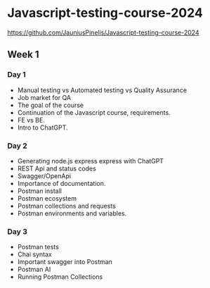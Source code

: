 # Javascript-testing-course-2024

https://github.com/JauniusPinelis/Javascript-testing-course-2024

## Week 1

### Day 1

- Manual testing vs Automated testing vs Quality Assurance
- Job market for QA
- The goal of the course
- Continuation of the Javascript course, requirements.
- FE vs BE.
- Intro to ChatGPT.

### Day 2

- Generating node.js express express with ChatGPT
- REST Api and status codes
- Swagger/OpenApi
- Importance of documentation.
- Postman install
- Postman ecosystem
- Postman collections and requests
- Postman environments and variables.

### Day 3

- Postman tests
- Chai syntax
- Important swagger into Postman
- Postman AI
- Running Postman Collections